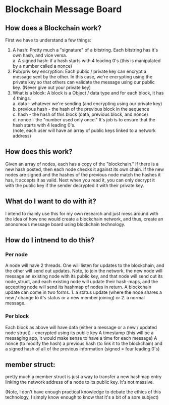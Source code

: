 # Blockchain Message Board
## How does a Blockchain work?
First we have to understand a few things:
1. A hash: Pretty much a "signature" of a bitstring. Each bitstring has it's own hash, and vice versa.   
  a. A signed hash: if a hash starts with 4 leading 0's (this is manipulated by a number called a nonce)   
2. Pub/priv key encryption: Each public / private key can encrypt a message sent by the other. In this case, we're encrypting using the private key so that others can validate the message using our public key. (Never give out your private key)
3. What is a block: A block is a Object / data type and for each block, it has 4 things.   
  a. data - whatever we're sending (and encrypting using our private key)   
  b. previous hash - the hash of the previous block in the sequence   
  c. hash - the hash of this block (data, previous block, and nonce)   
  d. nonce - the "number used only once." It's job is to ensure that the hash starts with 4 leading 0's.   
(note, each user will have an array of public keys linked to a network address)   

## How does this work?
Given an array of nodes, each has a copy of the "blockchain." If there is a new hash posted, then each node checks it against its own chain. If the new nodes are signed and the hashes of the previous node match the hashes it has, it accepts it as valid. Next when you read it, you can only decrypt it with the public key if the sender decrypted it with their private key.

## What do I want to do with it?
I intend to mainly use this for my own research and just mess around with the idea of how one would create a blockchain network, and thus, create an anonomous message board using blockchain technology.

## How do I intnend to do this?
### Per node
A node will have 2 threads. One will listen for updates to the blockchain, and the other will send out updates. Note, to join the network, the new node will message an existing node with its public key, and that node will send out its node_struct, and each existing node will update their hash-maps, and the accepting node will send its hashmap of nodes in return.
A blockchain update can come in two forms. 1. a status update (where the node shares a new / change to it's status or a new member joining) or 2. a normal message.

### Per block
Each block as above will have data (either a message or a new / updated node struct) - encrypted using its public key
A timestamp (this will be a messaging app, it would make sense to have a time for each message)
A nonce (to modify the hash)
a previous hash (to link it to the blockchain)
and a signed hash of all of the previous information (signed = four leading 0's)

## member struct:
pretty much a member struct is just a way to transfer a new hashmap entry linking the network address of a node to its public key. It's not massive.

(Note, I don't have enough practical knowledge to debate the ethics of this technology, I simply know enough to know that it's a bit of a sore subject)
